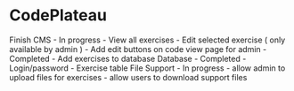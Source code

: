 # CodePlateau
Finish CMS
    - In progress
        - View all exercises
        - Edit selected exercise ( only available by admin )
        - Add edit buttons on code view page for admin
    - Completed
        - Add exercises to database
Database
    - Completed
        - Login/password
        - Exercise table
File Support
    - In progress
        - allow admin to upload files for exercises
        - allow users to download support files
